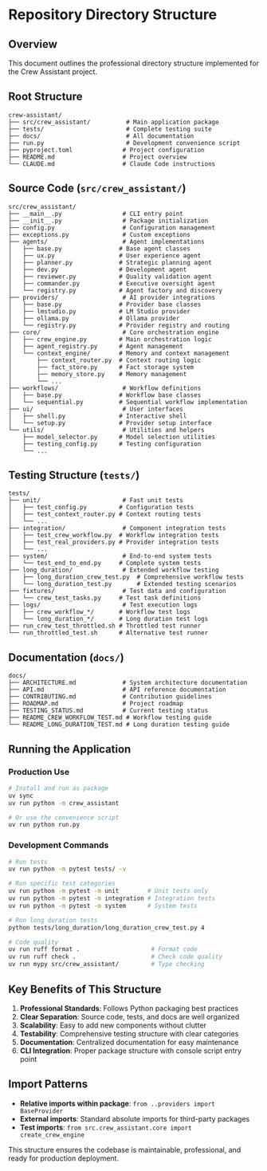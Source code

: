 # Repository Directory Structure

## Overview

This document outlines the professional directory structure implemented for the Crew Assistant project.

## Root Structure

```
crew-assistant/
├── src/crew_assistant/          # Main application package
├── tests/                       # Complete testing suite
├── docs/                        # All documentation
├── run.py                       # Development convenience script
├── pyproject.toml              # Project configuration
├── README.md                   # Project overview
└── CLAUDE.md                   # Claude Code instructions
```

## Source Code (`src/crew_assistant/`)

```
src/crew_assistant/
├── __main__.py                 # CLI entry point
├── __init__.py                 # Package initialization
├── config.py                   # Configuration management
├── exceptions.py               # Custom exceptions
├── agents/                     # Agent implementations
│   ├── base.py                # Base agent classes
│   ├── ux.py                  # User experience agent
│   ├── planner.py             # Strategic planning agent
│   ├── dev.py                 # Development agent
│   ├── reviewer.py            # Quality validation agent
│   ├── commander.py           # Executive oversight agent
│   └── registry.py            # Agent factory and discovery
├── providers/                  # AI provider integrations
│   ├── base.py                # Provider base classes
│   ├── lmstudio.py            # LM Studio provider
│   ├── ollama.py              # Ollama provider
│   └── registry.py            # Provider registry and routing
├── core/                       # Core orchestration engine
│   ├── crew_engine.py         # Main orchestration logic
│   ├── agent_registry.py      # Agent management
│   └── context_engine/        # Memory and context management
│       ├── context_router.py  # Context routing logic
│       ├── fact_store.py      # Fact storage system
│       ├── memory_store.py    # Memory management
│       └── ...
├── workflows/                  # Workflow definitions
│   ├── base.py                # Workflow base classes
│   └── sequential.py          # Sequential workflow implementation
├── ui/                         # User interfaces
│   ├── shell.py               # Interactive shell
│   └── setup.py               # Provider setup interface
└── utils/                      # Utilities and helpers
    ├── model_selector.py      # Model selection utilities
    ├── testing_config.py      # Testing configuration
    └── ...
```

## Testing Structure (`tests/`)

```
tests/
├── unit/                       # Fast unit tests
│   ├── test_config.py         # Configuration tests
│   ├── test_context_router.py # Context routing tests
│   └── ...
├── integration/                # Component integration tests
│   ├── test_crew_workflow.py  # Workflow integration tests
│   ├── test_real_providers.py # Provider integration tests
│   └── ...
├── system/                     # End-to-end system tests
│   └── test_end_to_end.py     # Complete system tests
├── long_duration/              # Extended workflow testing
│   ├── long_duration_crew_test.py  # Comprehensive workflow tests
│   └── long_duration_test.py       # Extended testing scenarios
├── fixtures/                   # Test data and configuration
│   └── crew_test_tasks.py     # Test task definitions
├── logs/                       # Test execution logs
│   ├── crew_workflow_*/       # Workflow test logs
│   └── long_duration_*/       # Long duration test logs
├── run_crew_test_throttled.sh # Throttled test runner
└── run_throttled_test.sh      # Alternative test runner
```

## Documentation (`docs/`)

```
docs/
├── ARCHITECTURE.md             # System architecture documentation
├── API.md                      # API reference documentation
├── CONTRIBUTING.md             # Contribution guidelines
├── ROADMAP.md                  # Project roadmap
├── TESTING_STATUS.md           # Current testing status
├── README_CREW_WORKFLOW_TEST.md # Workflow testing guide
└── README_LONG_DURATION_TEST.md # Long duration testing guide
```

## Running the Application

### Production Use
```bash
# Install and run as package
uv sync
uv run python -m crew_assistant

# Or use the convenience script
uv run python run.py
```

### Development Commands
```bash
# Run tests
uv run python -m pytest tests/ -v

# Run specific test categories
uv run python -m pytest -m unit        # Unit tests only
uv run python -m pytest -m integration # Integration tests
uv run python -m pytest -m system      # System tests

# Run long duration tests
python tests/long_duration/long_duration_crew_test.py 4

# Code quality
uv run ruff format .                    # Format code
uv run ruff check .                     # Check code quality
uv run mypy src/crew_assistant/         # Type checking
```

## Key Benefits of This Structure

1. **Professional Standards**: Follows Python packaging best practices
2. **Clear Separation**: Source code, tests, and docs are well organized
3. **Scalability**: Easy to add new components without clutter
4. **Testability**: Comprehensive testing structure with clear categories
5. **Documentation**: Centralized documentation for easy maintenance
6. **CLI Integration**: Proper package structure with console script entry point

## Import Patterns

- **Relative imports within package**: `from ..providers import BaseProvider`
- **External imports**: Standard absolute imports for third-party packages
- **Test imports**: `from src.crew_assistant.core import create_crew_engine`

This structure ensures the codebase is maintainable, professional, and ready for production deployment.